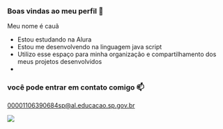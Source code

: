 ### Boas vindas ao meu perfil 💙

Meu nome é cauã

- Estou estudando na Alura
- Estou me desenvolvendo na linguagem java script
- Utilizo esse espaço para minha organização e compartilhamento dos meus projetos desenvolvidos
- 
### você pode entrar em contato comigo 📫 

00001106390684sp@al.educacao.sp.gov.br

![](https://media1.tenor.com/m/1f2s_BRWJDsAAAAC/good-morning-love-good-morning-flowers.gif)

